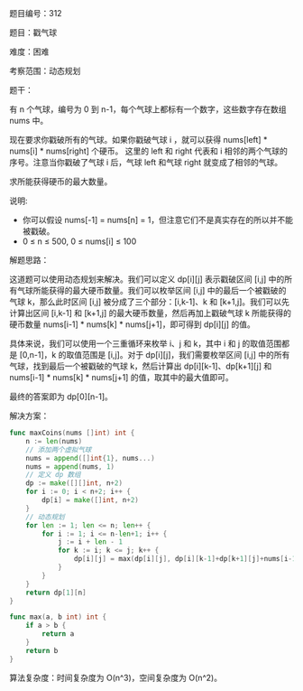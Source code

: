 题目编号：312

题目：戳气球

难度：困难

考察范围：动态规划

题干：

有 n 个气球，编号为 0 到 n-1，每个气球上都标有一个数字，这些数字存在数组 nums 中。

现在要求你戳破所有的气球。如果你戳破气球 i ，就可以获得 nums[left] * nums[i] * nums[right] 个硬币。 这里的 left 和 right 代表和 i 相邻的两个气球的序号。注意当你戳破了气球 i 后，气球 left 和气球 right 就变成了相邻的气球。

求所能获得硬币的最大数量。

说明:

- 你可以假设 nums[-1] = nums[n] = 1，但注意它们不是真实存在的所以并不能被戳破。
- 0 ≤ n ≤ 500, 0 ≤ nums[i] ≤ 100

解题思路：

这道题可以使用动态规划来解决。我们可以定义 dp[i][j] 表示戳破区间 [i,j] 中的所有气球所能获得的最大硬币数量。我们可以枚举区间 [i,j] 中的最后一个被戳破的气球 k，那么此时区间 [i,j] 被分成了三个部分：[i,k-1]、k 和 [k+1,j]。我们可以先计算出区间 [i,k-1] 和 [k+1,j] 的最大硬币数量，然后再加上戳破气球 k 所能获得的硬币数量 nums[i-1] * nums[k] * nums[j+1]，即可得到 dp[i][j] 的值。

具体来说，我们可以使用一个三重循环来枚举 i、j 和 k，其中 i 和 j 的取值范围都是 [0,n-1]，k 的取值范围是 [i,j]。对于 dp[i][j]，我们需要枚举区间 [i,j] 中的所有气球，找到最后一个被戳破的气球 k，然后计算出 dp[i][k-1]、dp[k+1][j] 和 nums[i-1] * nums[k] * nums[j+1] 的值，取其中的最大值即可。

最终的答案即为 dp[0][n-1]。

解决方案：

```go
func maxCoins(nums []int) int {
    n := len(nums)
    // 添加两个虚拟气球
    nums = append([]int{1}, nums...)
    nums = append(nums, 1)
    // 定义 dp 数组
    dp := make([][]int, n+2)
    for i := 0; i < n+2; i++ {
        dp[i] = make([]int, n+2)
    }
    // 动态规划
    for len := 1; len <= n; len++ {
        for i := 1; i <= n-len+1; i++ {
            j := i + len - 1
            for k := i; k <= j; k++ {
                dp[i][j] = max(dp[i][j], dp[i][k-1]+dp[k+1][j]+nums[i-1]*nums[k]*nums[j+1])
            }
        }
    }
    return dp[1][n]
}

func max(a, b int) int {
    if a > b {
        return a
    }
    return b
}
```

算法复杂度：时间复杂度为 O(n^3)，空间复杂度为 O(n^2)。